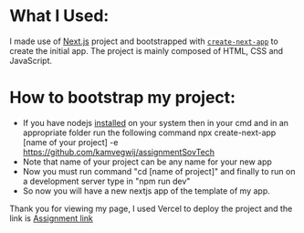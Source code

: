 # What I Used:
I made use of [Next.js](https://nextjs.org/) project and bootstrapped with [`create-next-app`](https://github.com/vercel/next.js/tree/canary/packages/create-next-app) to create the initial app.
The project is mainly composed of HTML, CSS and JavaScript.

# How to bootstrap my project:
- If you have nodejs [installed](https://nodejs.org/en/) on your system then in your cmd and in an appropriate folder run the following command
  npx create-next-app [name of your project] -e https://github.com/kamvegwij/assignmentSovTech
- Note that name of your project can be any name for your new app
- Now you must run command "cd [name of project]" and finally to run on a development server type in "npm run dev"
- So now you will have a new nextjs app of the template of my app.


Thank you for viewing my page, 
I used Vercel to deploy the project and the link is 
[Assignment link](https://assignment-sov-tech-ofpsfyw9r-kamvegwij.vercel.app/)

